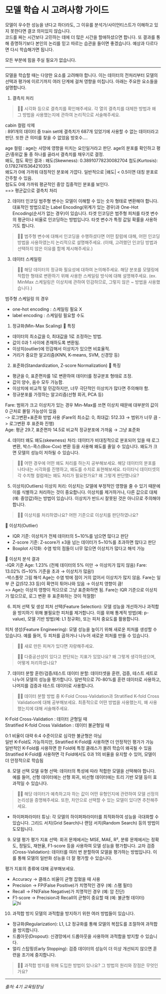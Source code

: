 # 모델 학습 시 고려사항 가이드

 모델이 우수한 성능을 낸다고 하더라도, 그 이유를 분석가/사이언티스트가 이해하고 있지 못한다면 결코 의미있지 않습니다.   
 코드를 짜는 시간보다 고민하는 데에 더 많은 시간을 할애하셨으면 합니다. 또 결과를 통해 증명하기보다 본인의 논리를 믿고 따르는 습관을 들이면 좋겠습니다. 예상과 다르다면 다시 학습해가면 됩니다.

 모든 부분에 힘을 주실 필요가 없습니다.   

--------

모델을 학습할 때는 다양한 요소를 고려해야 합니다. 이는 데이터의 전처리부터 모델의 선택과 평가에 이르기까지 여러 단계에 걸쳐 영향을 미칩니다. 아래는 주요한 요소들을 설명합니다.

1. 결측치 처리
> 🧞‍♀️ 시각화 등으로 결측치를 확인해주세요. 각 열의 결측치를 대체한 방법과 왜 그 방법을 사용했는지에 관하여 논리적으로 서술해주세요.    

cabin 컬럼 삭제    
: 891개의 데이터 중 train set에 결측치가 687개 있었기에 사용할 수 없는 데이터라고 판단. 또한 큰 의미를 찾을 수 없었음 방호수....

age 컬럼
: age는 사망에 영향을 미치는 요인일거라고 판단. 
age의 분포를 확인하고 평균/중위값 둘 중 하나를 골라서 결측치를 채우기로 결정.     
왜도, 첨도 확인 결과 : 왜도(Skewness): 0.38910778230082704
첨도(Kurtosis): 0.17827415364210353    
왜도가 0에 가까워 대칭적인 분포에 가깝다. 일반적으로 |왜도| < 0.5이면 대칭 분포로 간주할 수 있음.    
첨도도 0에 가까워 평균적인 중앙 집중적인 분포를 보인다.    
==> 평균값으로 결측치 처리     


2. 데이터 인코딩
범주형 변수는 모델이 이해할 수 있는 숫자 형태로 변환해야 합니다. 대표적인 방법으로는 Label Encoding(위계가 있는 경우)과 One-Hot Encoding(순서가 없는 경우)이 있습니다. 타겟 인코딩은 범주형 피처를 타겟 변수의 평균이나 비율로 인코딩하는 방법입니다. 타겟 변수가 특정 값일 확률을 사용하기도 합니다.

> 🧞‍♀️ 범주형 변수에 대해서 인코딩을 수행하셨다면 어떤 칼럼에 대해, 어떤 인코딩 방법을 사용하였는지 논리적으로 설명해주세요. (이때, 고려했던 인코딩 방법과 선택하지 않은 이유를 함께 제시해주세요.)

3. 데이터 스케일링

> 🧞‍♀️ 해당 데이터의 정규화 필요성에 대하여 논의해주세요. 해당 분포를 모델링에 적합한 형태로 변환하기 위해 사용한 스케일링 방식에 대해 설명해주세요.
> (ex. MinMax 스케일링은 이상치에 관하여 민감하므로, 그렇지 않은 ~ 방법을 사용했습니다.)

범주형 스케일링 의 경우 
- one-hot encoding : 스케일링 필요 X    
- label encoding : 스케일링 필요할 수도   

1. 정규화(Min-Max Scaling)
📌 특징   
- 데이터의 최소값을 0, 최대값을 1로 조정하는 방법.      
- 값이 0과 1 사이에 존재하도록 변환됨.    
- 이상치(outlier)에 민감해서 이상치가 있으면 비효율적.
- 거리가 중요한 알고리즘(KNN, K-means, SVM, 신경망 등)

2. 표준화(Standardization, Z-score Normalization)
📌 특징
- 평균을 0, 표준편차를 1로 변환하여 데이터를 정규분포 형태로 조정.    
- 값이 양수, 음수 모두 가능함.      
- 이상치에 비교적 덜 민감하지만, 너무 극단적인 이상치가 많다면 주의해야 함.
- 정규분포를 가정하는 알고리즘(선형 회귀, PCA 등)


Fare: 범위가 크고 이상치가 있는 경우 Min-Max를 쓰면 이상치 때문에 대부분의 값이 0 근처로 몰릴 가능성이 있음    
-> 로그변환+표준화 방법 사용
(Fare의 최소값: 0, 최대값: 512.33 → 범위가 너무 큼 -> 로그변환 후 표준화 진행)     
Age: 평균 29.7, 표준편차 14.5로 비교적 정규분포에 가까움 → 그냥 표준화




4. 데이터 왜도
왜도(skewness) 처리: 데이터가 비대칭적으로 분포되어 있을 때 로그 변환, 박스-콕스(Box-Cox) 변환 등을 사용해 왜도를 줄일 수 있습니다. 왜도가 크면 모델의 성능이 저하될 수 있습니다.

> 🧞‍♀️ 어떤 경우에 어떤 왜도 처리를 하는지 공부해보세요. 해당 데이터의 분포를 나타내는 시각화를 진행하고, 왜도를 수치로 표현해보세요.
타이타닉 데이터셋의 각 수치형 컬럼에는 왜도 처리가 필요한가요? 왜 그렇게 판단했나요?

5. 이상치(Outliers)
이상치 처리: 이상치는 모델에 부정적인 영향을 줄 수 있기 때문에 이를 식별하고 처리하는 것이 중요합니다. 이상치를 제거하거나, 다른 값으로 대체(예: 중앙값)하는 방법이 있습니다. 이상치가 반드시 잘못된 것은 아니므로 주의해야 합니다.

> 🧞‍♀️ 이상치를 처리하였나요? 어떤 기준으로 이상치를 판단하였나요?     

📌 이상치(Outlier)
- IQR 기준: 이상치가 전체 데이터의 5~10%를 넘으면 많다고 판단
- Z-score 기준: Z-score가 ±3을 넘는 데이터가 5~10%를 초과하면 많다고 판단
- Boxplot 시각화: 수염 밖의 점들이 너무 많으면 이상치가 많다고 해석 가능

📌 이상치 분석 결과      
-IQR 기준
Age: 1.23% (전체 데이터의 5% 미만 → 이상치가 많지 않음)
Fare: 13.02% (5~10% 기준을 초과 → 이상치가 많음!)     
-박스플랏 그림 해석
Age는 수염 밖에 점이 거의 없어서 이상치가 많지 않음.
Fare는 일부 큰 값(512.33 등)이 확연히 튀어나와 있음 → 이상치 영향이 큼!       
=> Age는 이상치 영향이 적으므로 그냥 표준화하면 됨. Fare는 IQR 기준으로 이상치가 많으므로, 로그 변환 후 표준화하는 것이 적절함!      

6. 피처 선택 및 생성
피처 선택(Feature Selection): 모델 성능을 개선하거나 과적합을 방지하기 위해 불필요한 피처를 제거합니다. 이를 위해 통계적 방법(예: p-value), 모델 기반 방법(예: L1 정규화), 또는 피처 중요도를 활용합니다.

피처 생성(Feature Engineering): 모델 성능을 높이기 위해 새로운 피처를 생성할 수 있습니다. 예를 들어, 두 피처를 곱하거나 나누어 새로운 피처를 만들 수 있습니다.

> 🧞‍♀️ 새로 만든 피쳐가 있다면 자랑해주세요.

> 🧞‍♀️ 다중공선성이 있다고 판단되는 지표가 있었나요? 왜 그렇게 생각하셨으며, 어떻게 처리하셨나요?

7. 데이터 분할
훈련/검증/테스트 데이터 분할: 데이터셋을 훈련, 검증, 테스트 세트로 나누어 모델의 성능을 평가합니다. 일반적으로 70-80%를 훈련 데이터로 사용하고, 나머지를 검증과 테스트 데이터로 사용합니다.

> 🧞‍♀️ 데이터 분할 방법 중 K-Fold Cross-Validation과 Stratified K-fold Cross Validation에 대해 공부해보세요. 최종적으로 어떤 방법을 사용했는지, 왜 사용했는지에 대해 서술해주세요.

 K-Fold Cross-Validation : 데이터 균형일 때          
Stratified K-fold Cross Validation : 데이터 불균형일 때       

0:1 비율이 대략 6:4 수준이므로 심각한 불균형은 아님      
일반 K-Fold도 가능하지만, Stratified K-Fold를 사용하면 더 안정적인 평가가 가능        
일반적인 K-Fold를 사용하면 한 Fold에 특정 클래스가 몰려 학습이 왜곡될 수 있음         
Stratified K-Fold를 사용하면 각 Fold에서도 0과 1의 비율을 유지할 수 있어, 모델이 더 안정적으로 학습됨

8. 모델 선택
모델 유형 선택: 데이터의 특성에 따라 적합한 모델을 선택해야 합니다. 예를 들어, 선형 데이터에는 선형 회귀, 비선형 데이터에는 트리 기반 모델 등이 효과적일 수 있습니다.

> 🧞‍♀️ 해당 데이터가 예측하고자 하는 값이 어떤 유형인지에 관련하여 모델 선정의 논리성을 증명해주세요. 또한, 차안으로 선택할 수 있는 모델이 있다면 추천해주세요.


+ 하이퍼파라미터 튜닝: 각 모델의 하이퍼파라미터를 최적화하여 성능을 극대화할 수 있습니다. 그리드 서치(Grid Search)나 랜덤 서치(Random Search) 등의 방법이 도모됩니다.

9. 모델 평가
평가 지표 선택: 회귀 문제에서는 MSE, MAE, R², 분류 문제에서는 정확도, 정밀도, 재현율, F1-score 등을 사용하여 모델 성능을 평가합니다.
교차 검증(Cross-Validation): 데이터를 여러 번 분할하여 모델을 평가하는 방법입니다. 이를 통해 모델의 일반화 성능을 더 잘 평가할 수 있습니다.

평가 지표의 종류에 대해 공부해보세요. 
- Accuracy → 클래스 비율이 균형 잡혔을 때 사용     
- Precision → FP(False Positive)가 치명적인 경우 (예: 스팸 필터)      
- Recall → FN(False Negative)가 치명적인 경우 (예: 암 진단)      
- F1-score → Precision과 Recall의 균형이 중요할 때 (예: 불균형 데이터)     
![hi](스크린샷%202025-03-15%20오후%207.11.09.png)


10. 과적합 방지
모델의 과적합을 방지하기 위한 여러 방법들이 있습니다.   
- 정규화(Regularization): L1, L2 정규화를 통해 모델의 복잡도를 조절하여 과적합을 방지합니다.   
- 드롭아웃(Dropout): 신경망에서 드롭아웃을 사용하여 과적합을 방지할 수 있습니다.   
- 얼리 스탑핑(Early Stopping): 검증 데이터의 성능이 더 이상 개선되지 않으면 훈련을 조기에 중지합니다.   

> 🧞‍♀️ 과적합 방지를 위해 도입한 방법이 있나요? 그 방법의 원리와 장점은 무엇인가요?

---
*출처: 4기 교육팀장님*
